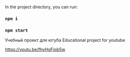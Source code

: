 
In the project directory, you can run:

### `npm i`
### `npm start`

Учебный проект для ютуба
Educational project for youtube

https://youtu.be/fhyHgFiob5w
